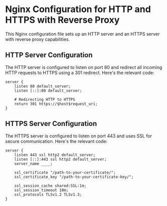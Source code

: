 # Nginx Configuration for HTTP and HTTPS with Reverse Proxy

This Nginx configuration file sets up an HTTP server and an HTTPS server with reverse proxy capabilities.

## HTTP Server Configuration

The HTTP server is configured to listen on port 80 and redirect all incoming HTTP requests to HTTPS using a 301 redirect. Here's the relevant code:

```nginx
server {
    listen 80 default_server;
    listen [::]:80 default_server;

    # Redirecting HTTP to HTTPS
    return 301 https://$host$request_uri;
}
```

## HTTPS Server Configuration

The HTTPS server is configured to listen on port 443 and uses SSL for secure communication. Here's the relevant code:

```nginx
server {
    listen 443 ssl http2 default_server;
    listen [::]:443 ssl http2 default_server;
    server_name ____;

    ssl_certificate "/path-to-your-certificate/";
    ssl_certificate_key "/path-to-your-certificate-key/";

    ssl_session_cache shared:SSL:1m;
    ssl_session_timeout 10m;
    ssl_protocols TLSv1.2 TLSv1.3;
}
```
